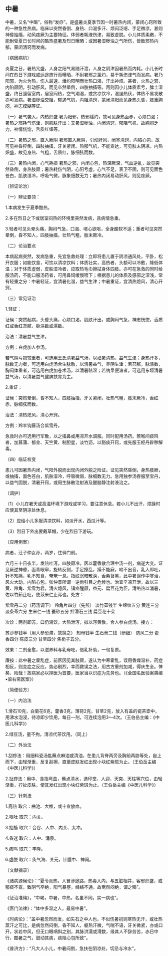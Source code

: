 ## 中暑

中暑，又名“中暍”，俗称“发痧”。是盛暑炎夏季节因一时暑热内闭，蒙闭心窍所致的一种急性热病。临床以突然昏倒、身热、口渴多汗、烦闷泛𫫇、手足微凉，甚则神昏抽搐，动风痉厥为主要特征。体弱者耗液伤津，易致虚脱。小儿体质柔嫩，不能耐受夏日长时间的酷热盛暑及烈日曝晒；或因暑湿秽浊之气所伤，皆致邪热内郁，蒙闭清窍而发病。

〔病因病机〕

炎夏之日，暑热亢盛，人身之阳气易随汗泄，人身之阴津因暑热而内耗。小儿长时间在烈日下游戏或远途旅行而曝晒，不耐暑邪之薰灼，易于耗伤津气而发病。暑乃阳邪，为火为热，伤人最速，燔灼阳明而壮热口渴，汗出神烦。甚者，火热之邪，内陷厥阴，引动肝风，而见卒然晕倒，四肢抽搐等。再则因小儿体质素亏，脾土湿盛，终日逗留室内，居室闷热，空气潮湿，或贪凉饮冷，湿遏热伏，体热不易发散亦可发病。暑湿秽浊交阻，郁遏气机，内阻清窍，蒙闭清阳而见身热头昏，肢重胸闷，神志模糊等证。

（一）暑气袭入，内热炽盛 暑为阳邪，热邪燔灼，故可见身热面赤，心烦口渴；暑热之邪耗气伤津，则肌肤汗出；又暑湿秽浊，内闭清窍，郁阻气机，故胸闷乏力，神情恍惚，舌质红绛等。

（二）暑热之邪，直入厥阴 暑邪直入厥阴，引动肝风，闭塞清窍，内陷心包，故可见神昏猝倒，四肢抽搐，牙关紧闭。热郁气机，不能宣达，可见肢末阴凉。内热炽盛，故见身热、气粗，舌质红，脉细弦而数。

（三）暑热内闭，心气耗损 暑热之邪，内闭心包，热深厥深，气血逆乱，故见突然昏倒，身热肢厥；暑热耗伤气阴，心阳亏虚，心气不足，表卫不固，则可见面色苍白，肌肤湿冷，呼吸气微，脉象细数无力；暑热内闭易动肝风，则见痉厥。

〔辨证论治〕

（一）辨证要领：

1.本病发生于夏季酷热。

2.多在烈日之下或居室闷热的环境里突然发病，且病情急重。

3.轻者可见头晕头痛，胸闷气急，口渴、𫫇心欲呕，全身酸软不适；重者可见突然晕倒，昏不知人，四肢抽搐，壮热气粗，肢末厥冷。

（二）论治要点

本病起病突然，发病急重，先宜急救处理：立即将患儿置于阴凉通风处，平卧，松开衣服；如能饮食，可饮以清凉饮料；体质壮实，高热者，头额可以冷敷，降低体温；对于体质虚弱，皮肤湿冷者，应取热毛巾擦拭身体四肢。亦可在急救的同时给服汤药，不能口服汤药者，可用鼻饲缓慢喂下；根据患儿的体质及感邪之深浅，常有轻重之分：中暑轻证，宜清暑化湿，益气生津；中暑重证，宜清热熄风，清心开窍。

（三）常见证治

1.轻证：

证候：突然起病，头昏头痛，心烦口渴，肌肤汗出，或胸闷气急，神志恍惚，舌质红或舌红苔腻，脉洪数或濡数。

治法：清暑益气生津。

方例：白虎加人参汤。

若气阴亏损较重者，可选用王氏清暑益气汤，以祛暑清热，益气生津；身热汗多，脉数无力者，可选用白虎汤合生脉散，以清暑益气，养阴生津；若苔腻，脉濡数，胸闷体重者，可选用白虎加苍术汤，以清暑祛湿；若纳呆便溏者，可选用东垣清暑益气汤，以清暑益气健脾扶胃为主。

2.重证：

证候：突然晕倒，昏不知人，四肢抽搐，牙关紧闭，壮热气粗，肢末厥冷，舌红赤，脉细弦而数。

治法：清热熄风，清心开窍。

方例：羚羊钩藤汤合紫雪丹。

急救时亦可选用行军散，以之搐鼻或用凉开水调服。同时配用汤药。若喉间痰鸣者，加菖蒲、郁金、天竺黄、制胆星，淡竹沥，以豁痰开窍，或先服玉枢丹辟秽解毒。

（四）临证权变

患儿可因暑热内闭，气阳外脱而出现内闭外脱之险证。证见突然昏倒，身热肢厥，或抽搐，面色苍白，肌肤湿冷，呼吸微弱，脉细数无力。急用独参汤吞服至宝丹，以益气固脱，清暑开窍，或用生脉散注射液及醒脑静注射液治之。

〔调护〕

（1）小儿在暑天或高温环境下游戏或学习，要注意休息。若小儿不出汗，烦躁时应使其至阴凉处休息。

（2）应给小儿多服清凉饮料，如淡开水，西瓜汁等。

（3）烈日下外出要戴草帽，少在烈日下游玩。

〔应用例案〕

病者，汪子仲女孙，两岁，住驿门前。

六月三十日夜半，发热吐泻，四肢厥冷。医以藿香散合理中汤一剂，病遂大变。证见厥逆神昏，面青眼窜，旋转反侧，手足撩乱，躁不能寐，啼不出音，乳入即吐，针不知痛，乳不知食，奄奄一息。指纹沉暗散涣，舌紫苔黑，此中暑误作中寒治，风火大动，内陷心包。张仲景所谓一逆尙引目之危候也。治宜辛凉开泄，故以三黄、羚角、紫雪为君，清火熄风，镇痉醒厥，益元、扁豆花为臣，清络热以消暑，佐以竹茹止吐，使苡米仁止泻也。处方：

紫雪丹二分（药汤调下） 羚角片四分（先煎） 淡竹茹钱半 生绵纹五分 黄连三分 淡条芩六分 生米仁一钱 蚕砂五分 拌滑石三钱 扁豆花十朵

次诊：两剂即苏，口仍渴饮，大热泄泻，拟以泻黄散，合人参白虎汤。接方：

苏沙参钱半（用人参恐滞，故换之） 知母钱半 生石膏二钱（研细） 防风二分 藿香四分 陈皮三分 甘草四分 焦栀子五分。

效果：二剂全愈，以滋养料与乳母吃，借乳补助，一旬复原。

廉按：此中暑之霍乱症，前医因见其肢厥，遂认为中寒霍乱，误用香燥温补，药症相反，则变症之反应，势必剧烈，幸而救误之法，用古方重剂加减，得庆生全。倖矣、险哉！故病家必以择医为首要，医家当以识症为先务也。（《全国名医验案类编•粱右斋医案》）

〔简便验方〕

（一）内治法

1.滑石10克，白菊花6克，藿香3克，薄荷2克，甘草2克，放入有盖的瓷茶壶中，用沸水泡浸，待凉即少饮用，每日一剂，可连续泡用3〜4次。（王伯岳主编：《中医儿科学》）

2.绿豆汤，量不拘，清凉代茶饮用。（同上）

（二）外治法

1.刮痧法：用细料瓷汤匙蘸点麻油或清油，在患儿背脊两旁及胸前两胁等处，自上而下，由轻渐重，反复刮擦，直至皮肤发红出现小块红紫斑为止。（王伯岳主编《中医儿科学》）

2.扯痧法：用中、食指弯曲，蘸点清水，选印堂、人迎、天突、天柱等穴位，由轻渐重，拧扯皮肤，使其发红出现小块红紫斑为止。（王伯岳主编《中医儿科学》）

（三）针刺法

1.高热 取穴：曲池、大椎，或十宣放血。

2.呕吐 取穴：内关。

3.抽搐 取穴：合谷、人中、内关、太冲。

4.昏迷 取穴：人中、涌泉。

5.痰鸣 取穴：丰隆。

6.虚脱 取穴：灸气海、关元，针膻中、神阙。

〔文献摘录〕

《诸病源候论》：“夏令炎热，人冒涉途路，热毒入内，与五脏相并，客邪炽盛，或郁痰不宣，致阴气卒绝，阳气暴壅，经络不通，故奄然闷绝，谓之暍”。

《证治准绳》，“中暍，中暑，中热，名虽不同，实一病也”。

《医门法律》：“体中多湿之人，最易中暑”。

《时病论》：“盖中暑忽然而发，如矢石之中人也，不似伤暑初则寒热无汗，或壮热蒸汗之可比，是病忽然闷倒，昏不知人，躯热汗微，气喘不语，牙关微紧，亦或口开，状若中风，但无口眼㖞斜之别，其脉洪濡或滑数，缘其人不辞劳苦，赤日中行，酷暑之气，鼓动其痰，痰阻心包所致”。

《普济方》：“凡大人小儿，中暑闷倒，急扶在阴凉处，切忌与冷水”。
